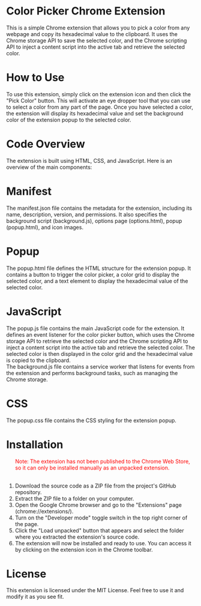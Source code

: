    <h1>Color Picker Chrome Extension</h1>
   <p> This is a simple Chrome extension that allows you to pick a color from any webpage and copy its hexadecimal value
      to the clipboard. It uses the Chrome storage API to save the selected color, and the Chrome scripting API to
      inject a content script into the active tab and retrieve the selected color.</p>

   <h1>How to Use</h1>
   <p> To use this extension, simply click on the extension icon and then click the "Pick Color" button. This will
      activate an eye dropper tool that you can use to select a color from any part of the page. Once you have selected
      a color, the extension will display its hexadecimal value and set the background color of the extension popup to
      the selected color.</p>

   <h1>Code Overview</h1>
   <p>The extension is built using HTML, CSS, and JavaScript. Here is an overview of the main components:
   </p>

   <h1>Manifest</h1>
   <p>The manifest.json file contains the metadata for the extension, including its name, description, version, and
      permissions. It also specifies the background script (background.js), options page (options.html), popup
      (popup.html), and icon images.
   </p>

   <h1>Popup</h1>
   <p>The popup.html file defines the HTML structure for the extension popup. It contains a button to trigger the color
      picker, a color grid to display the selected color, and a text element to display the hexadecimal value of the
      selected color.
   </p>
   <h1>JavaScript</h1>
   <p>The popup.js file contains the main JavaScript code for the extension. It defines an event listener for the color
      picker button, which uses the Chrome storage API to retrieve the selected color and the Chrome scripting API to
      inject a content script into the active tab and retrieve the selected color. The selected color is then displayed
      in the color grid and the hexadecimal value is copied to the clipboard.
      <br>The background.js file contains a service worker that listens for events from the extension and performs
      background tasks, such as managing the Chrome storage.
   </p>

   <h1>CSS</h1>
   <p>The popup.css file contains the CSS styling for the extension popup.
   </p>
   <h1>Installation</h1>
   <p>
   <ol>
   <p style="color: red;">Note: The extension has not been published to the Chrome Web Store, so it can only be installed manually as an unpacked extension.</p>
</br>
    <li>Download the source code as a ZIP file from the project's GitHub repository.</li>
    <li>Extract the ZIP file to a folder on your computer.</li>
    <li>Open the Google Chrome browser and go to the "Extensions" page (chrome://extensions/).</li>
    <li>Turn on the "Developer mode" toggle switch in the top right corner of the page.</li>
    <li>Click the "Load unpacked" button that appears and select the folder where you extracted the extension's source code.</li>
    <li>The extension will now be installed and ready to use. You can access it by clicking on the extension icon in the Chrome toolbar.</li>
</ol>
   </p>
   <h1>License</h1>
   <p>This extension is licensed under the MIT License. Feel free to use it and modify it as you see fit.
   </p>
</body>

</html>
